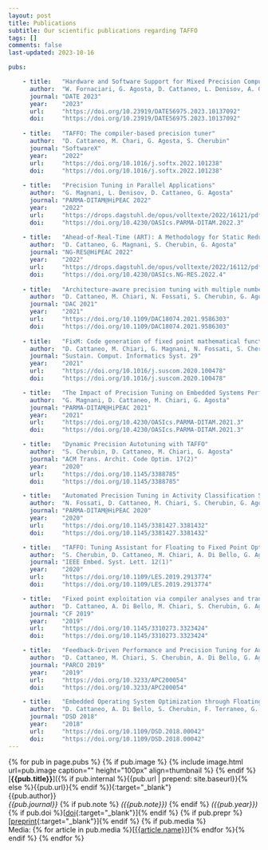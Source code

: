 ```yaml
---
layout: post
title: Publications
subtitle: Our scientific publications regarding TAFFO
tags: []
comments: false
last-updated: 2023-10-16

pubs:

    - title:   "Hardware and Software Support for Mixed Precision Computing: a Roadmap for Embedded and HPC Systems"
      author:  "W. Fornaciari, G. Agosta, D. Cattaneo, L. Denisov, A. Galimberti, G. Magnani, D. Zoni"
      journal: "DATE 2023"
      year:    "2023"
      url:     "https://doi.org/10.23919/DATE56975.2023.10137092"
      doi:     "https://doi.org/10.23919/DATE56975.2023.10137092"
      
    - title:   "TAFFO: The compiler-based precision tuner"
      author:  "D. Cattaneo, M. Chari, G. Agosta, S. Cherubin"
      journal: "SoftwareX"
      year:    "2022"
      url:     "https://doi.org/10.1016/j.softx.2022.101238"
      doi:     "https://doi.org/10.1016/j.softx.2022.101238"
      
    - title:   "Precision Tuning in Parallel Applications"
      author:  "G. Magnani, L. Denisov, D. Cattaneo, G. Agosta"
      journal: "PARMA-DITAM@HiPEAC 2022"
      year:    "2022"
      url:     "https://drops.dagstuhl.de/opus/volltexte/2022/16121/pdf/OASIcs-PARMA-DITAM-2022-5.pdf"
      doi:     "https://doi.org/10.4230/OASIcs.PARMA-DITAM.2022.3"
      
    - title:   "Ahead-of-Real-Time (ART): A Methodology for Static Reduction of Worst-Case Execution Time"
      author:  "D. Cattaneo, G. Magnani, S. Cherubin, G. Agosta"
      journal: "NG-RES@HiPEAC 2022"
      year:    "2022"
      url:     "https://drops.dagstuhl.de/opus/volltexte/2022/16112/pdf/OASIcs-NG-RES-2022-4.pdf"
      doi:     "https://doi.org/10.4230/OASIcs.NG-RES.2022.4"
    
    - title:   "Architecture-aware precision tuning with multiple number representation systems"
      author:  "D. Cattaneo, M. Chiari, N. Fossati, S. Cherubin, G. Agosta"
      journal: "DAC 2021"
      year:    "2021"
      url:     "https://doi.org/10.1109/DAC18074.2021.9586303"
      doi:     "https://doi.org/10.1109/DAC18074.2021.9586303"
      
    - title:   "FixM: Code generation of fixed point mathematical functions"
      author:  "D. Cattaneo, M. Chiari, G. Magnani, N. Fossati, S. Cherubin, G. Agosta"
      journal: "Sustain. Comput. Informatics Syst. 29"
      year:    "2021"
      url:     "https://doi.org/10.1016/j.suscom.2020.100478"
      doi:     "https://doi.org/10.1016/j.suscom.2020.100478"

    - title:   "The Impact of Precision Tuning on Embedded Systems Performance: A Case Study on Field-Oriented Control"
      author:  "G. Magnani, D. Cattaneo, M. Chiari, G. Agosta"
      journal: "PARMA-DITAM@HiPEAC 2021"
      year:    "2021"
      url:     "https://doi.org/10.4230/OASIcs.PARMA-DITAM.2021.3"
      doi:     "https://doi.org/10.4230/OASIcs.PARMA-DITAM.2021.3"

    - title:   "Dynamic Precision Autotuning with TAFFO"
      author:  "S. Cherubin, D. Cattaneo, M. Chiari, G. Agosta"
      journal: "ACM Trans. Archit. Code Optim. 17(2)"
      year:    "2020"
      url:     "https://doi.org/10.1145/3388785"
      doi:     "https://doi.org/10.1145/3388785"

    - title:   "Automated Precision Tuning in Activity Classification Systems: A Case Study"
      author:  "N. Fossati, D. Cattaneo, M. Chiari, S. Cherubin, G. Agosta"
      journal: "PARMA-DITAM@HiPEAC 2020"
      year:    "2020"
      url:     "https://doi.org/10.1145/3381427.3381432"
      doi:     "https://doi.org/10.1145/3381427.3381432"

    - title:   "TAFFO: Tuning Assistant for Floating to Fixed Point Optimization"
      author:  "S. Cherubin, D. Cattaneo, M. Chiari, A. Di Bello, G. Agosta"
      journal: "IEEE Embed. Syst. Lett. 12(1)"
      year:    "2020"
      url:     "https://doi.org/10.1109/LES.2019.2913774"
      doi:     "https://doi.org/10.1109/LES.2019.2913774"

    - title:   "Fixed point exploitation via compiler analyses and transformations: POSTER"
      author:  "D. Cattaneo, A. Di Bello, M. Chiari, S. Cherubin, G. Agosta"
      journal: "CF 2019"
      year:    "2019"
      url:     "https://doi.org/10.1145/3310273.3323424"
      doi:     "https://doi.org/10.1145/3310273.3323424"

    - title:   "Feedback-Driven Performance and Precision Tuning for Automatic Fixed Point Exploitation"
      author:  "D. Cattaneo, M. Chiari, S. Cherubin, A. Di Bello, G. Agosta"
      journal: "PARCO 2019"
      year:    "2019"
      url:     "https://doi.org/10.3233/APC200054"
      doi:     "https://doi.org/10.3233/APC200054"

    - title:   "Embedded Operating System Optimization through Floating to Fixed Point Compiler Transformation"
      author:  "D. Cattaneo, A. Di Bello, S. Cherubin, F. Terraneo, G. Agosta"
      journal: "DSD 2018"
      year:    "2018"
      url:     "https://doi.org/10.1109/DSD.2018.00042"
      doi:     "https://doi.org/10.1109/DSD.2018.00042"
---
```


{% for pub in page.pubs %}
{% if pub.image %}
{% include image.html url=pub.image caption="" height="100px" align=thumbnail %}
{% endif %}
[**{{pub.title}}**]({% if pub.internal %}{{pub.url | prepend: site.baseurl}}{% else %}{{pub.url}}{% endif %}){:target="_blank"}<br />
{{pub.author}}<br />
*{{pub.journal}}*
{% if pub.note %} *({{pub.note}})*
{% endif %} *({{pub.year}})* {% if pub.doi %}[[doi]({{pub.doi}}){:target="_blank"}]{% endif %}
{% if pub.prepr %}[[preprint]({{pub.prepr}}){:target="_blank"}]{% endif %}
{% if pub.media %}<br />Media: {% for article in pub.media %}[[{{article.name}}]({{article.url}})]{% endfor %}{% endif %}
{% endfor %}
